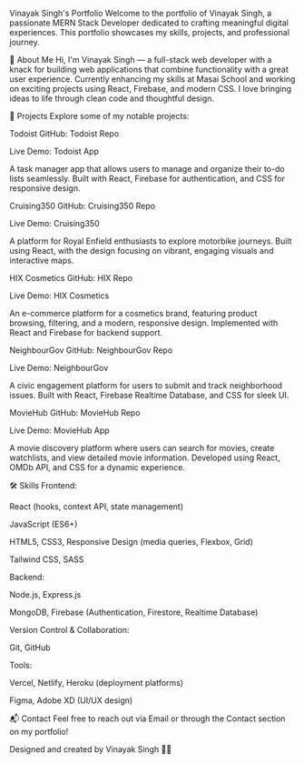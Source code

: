 Vinayak Singh's Portfolio
Welcome to the portfolio of Vinayak Singh, a passionate MERN Stack Developer dedicated to crafting meaningful digital experiences. This portfolio showcases my skills, projects, and professional journey.

🚀 About Me
Hi, I'm Vinayak Singh — a full-stack web developer with a knack for building web applications that combine functionality with a great user experience. Currently enhancing my skills at Masai School and working on exciting projects using React, Firebase, and modern CSS. I love bringing ideas to life through clean code and thoughtful design.

💼 Projects
Explore some of my notable projects:

Todoist
GitHub: Todoist Repo

Live Demo: Todoist App

A task manager app that allows users to manage and organize their to-do lists seamlessly. Built with React, Firebase for authentication, and CSS for responsive design.

Cruising350
GitHub: Cruising350 Repo

Live Demo: Cruising350

A platform for Royal Enfield enthusiasts to explore motorbike journeys. Built using React, with the design focusing on vibrant, engaging visuals and interactive maps.

HIX Cosmetics
GitHub: HIX Repo

Live Demo: HIX Cosmetics

An e-commerce platform for a cosmetics brand, featuring product browsing, filtering, and a modern, responsive design. Implemented with React and Firebase for backend support.

NeighbourGov
GitHub: NeighbourGov Repo

Live Demo: NeighbourGov

A civic engagement platform for users to submit and track neighborhood issues. Built with React, Firebase Realtime Database, and CSS for sleek UI.

MovieHub
GitHub: MovieHub Repo

Live Demo: MovieHub App

A movie discovery platform where users can search for movies, create watchlists, and view detailed movie information. Developed using React, OMDb API, and CSS for a dynamic experience.

🛠 Skills
Frontend:

React (hooks, context API, state management)

JavaScript (ES6+)

HTML5, CSS3, Responsive Design (media queries, Flexbox, Grid)

Tailwind CSS, SASS

Backend:

Node.js, Express.js

MongoDB, Firebase (Authentication, Firestore, Realtime Database)

Version Control & Collaboration:

Git, GitHub

Tools:

Vercel, Netlify, Heroku (deployment platforms)

Figma, Adobe XD (UI/UX design)

📬 Contact
Feel free to reach out via Email or through the Contact section on my portfolio!

Designed and created by Vinayak Singh 👨‍💻
